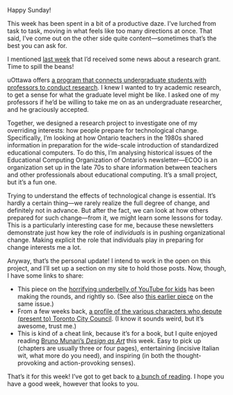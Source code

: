 Happy Sunday!

This week has been spent in a bit of a productive daze. I’ve lurched from task to task, moving in what feels like too many directions at once. That said, I’ve come out on the other side quite content—sometimes that’s the best you can ask for.

I mentioned [last week](https://lucascherkewski.com/hit-and-miss/9-modern-monopolies/) that I’d received some news about a research grant. Time to spill the beans!

uOttawa offers [a program that connects undergraduate students with professors to conduct research](https://research.uottawa.ca/urop/undergrad-research-opportunity). I knew I wanted to try academic research, to get a sense for what the graduate level might be like. I asked one of my professors if he’d be willing to take me on as an undergraduate researcher, and he graciously accepted.

Together, we designed a research project to investigate one of my overriding interests: how people prepare for technological change. Specifically, I’m looking at how Ontario teachers in the 1980s shared information in preparation for the wide-scale introduction of standardized educational computers. To do this, I’m analysing historical issues of the Educational Computing Organization of Ontario’s newsletter—ECOO is an organization set up in the late 70s to share information between teachers and other professionals about educational computing. It’s a small project, but it’s a fun one.

Trying to understand the effects of technological change is essential. It’s hardly a certain thing—we rarely realize the full degree of change, and definitely not in advance. But after the fact, we can look at how others prepared for such change—from it, we might learn some lessons for today. This is a particularly interesting case for me, because these newsletters demonstrate just how key the role of *individuals* is in pushing organizational change. Making explicit the role that individuals play in preparing for change interests me a lot.

Anyway, that’s the personal update! I intend to work in the open on this project, and I’ll set up a section on my site to hold those posts. Now, though, I have some links to share:

* This piece on the [horrifying underbelly of YouTube for kids](https://medium.com/@jamesbridle/something-is-wrong-on-the-internet-c39c471271d2) has been making the rounds, and rightly so. (See also [this earlier piece](https://theoutline.com/post/1239/youtube-has-a-fake-peppa-pig-problem) on the same issue.)
* From a few weeks back, [a profile of the various characters who depute (present to) Toronto City Council](https://beta.theglobeandmail.com/news/toronto/meet-torontos-deputants-a-little-band-of-oddballs-and-obsessives-who-help-keep-politicians-honest/article36754911/). (I know it sounds weird, but it’s awesome, trust me.)
* This is kind of a cheat link, because it’s for a book, but I quite enjoyed reading [Bruno Munari’s *Design as Art*](https://www.penguin.co.uk/books/19371/design-as-art/) this week. Easy to pick up (chapters are usually three or four pages), entertaining (incisive Italian wit, what more do you need), and inspiring (in both the thought-provoking and action-provoking senses).

That’s it for this week! I’ve got to get back to [a bunch of reading](https://twitter.com/lchski/status/929797024006000640). I hope you have a good week, however that looks to you.